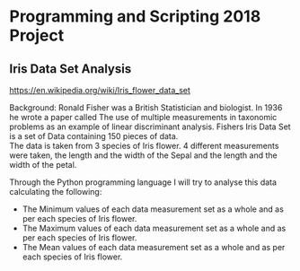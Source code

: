 # Programming and Scripting 2018 Project
## Iris Data Set Analysis

https://en.wikipedia.org/wiki/Iris_flower_data_set

Background:
Ronald Fisher was a British Statistician and biologist.  In 1936 he wrote a paper called The use of multiple measurements in taxonomic problems as an example of linear discriminant analysis.
Fishers Iris Data Set is a set of Data containing 150 pieces of data.  
The data is taken from 3 species of Iris flower.  4 different measurements were taken, the length and the width of the Sepal and the length and the width of the petal.

Through the Python programming language I will try to analyse this data calculating the following:
- The Minimum values of each data measurement set as a whole and as per each species of Iris flower.
- The Maximum values of each data measurement set as a whole and as per each species of Iris flower.
- The Mean values of each data measurement set as a whole and as per each species of Iris flower.
